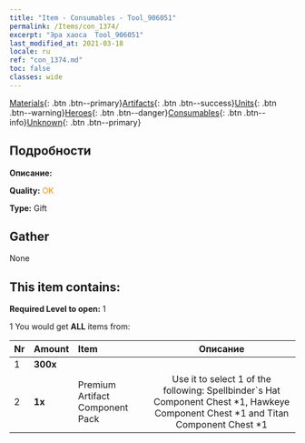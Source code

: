 ```yaml
---
title: "Item - Consumables - Tool_906051"
permalink: /Items/con_1374/
excerpt: "Эра хаоса  Tool_906051"
last_modified_at: 2021-03-18
locale: ru
ref: "con_1374.md"
toc: false
classes: wide
---
```

 [Materials](/ru/Items/){: .btn .btn--primary}[Artifacts](/ru/Items/Artifacts/){: .btn .btn--success}[Units](/ru/Items/Units/){: .btn .btn--warning}[Heroes](/ru/Items/Heroes/){: .btn .btn--danger}[Consumables](/ru/Items/Consumables/){: .btn .btn--info}[Unknown](/ru/Items/Unknown/){: .btn .btn--primary}

## Подробности
 **Описание:** 

 **Quality:** <span style="color: #FF8C00">OK</span>

 **Type:** Gift

## Gather

  None

## This item contains:

 **Required Level to open:** 1

 1 You would get **ALL** items  from:

  | Nr | Amount |     Item    | Описание |
  |:---|:-------|:------------|:-----------:|
  | 1 |  **300x** | <i class="fas fa-gem"/> |  | 
  | 2 |  **1x** | Premium Artifact Component Pack | Use it to select 1 of the following: Spellbinder`s Hat Component Chest *1, Hawkeye Component Chest *1 and Titan Component Chest *1  | 
